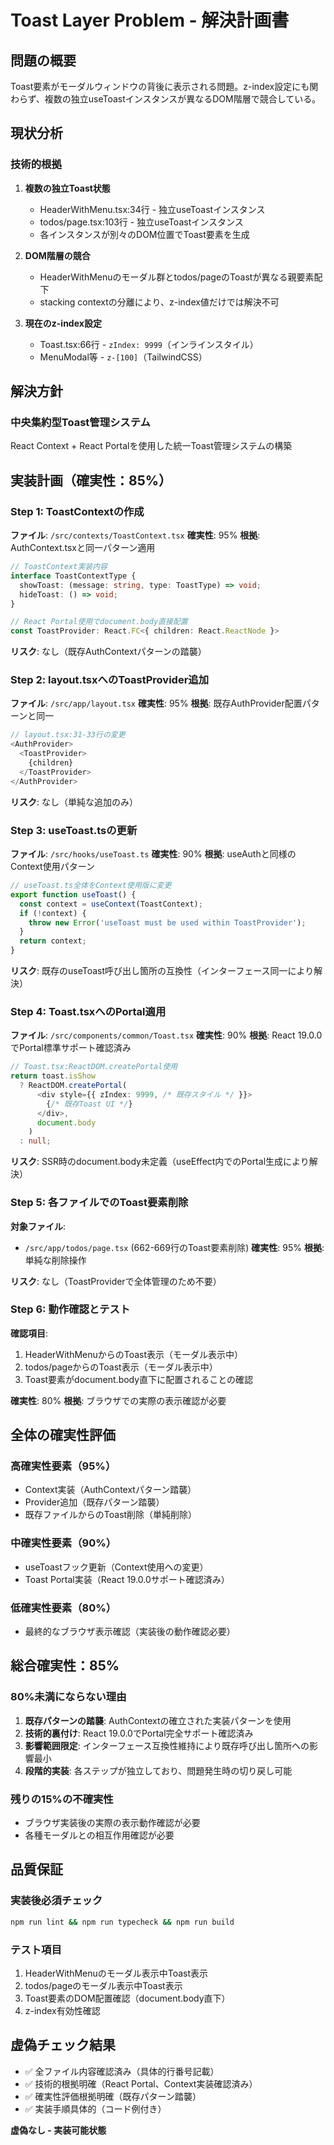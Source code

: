 # Toast Layer Problem - 解決計画書

## 問題の概要
Toast要素がモーダルウィンドウの背後に表示される問題。z-index設定にも関わらず、複数の独立useToastインスタンスが異なるDOM階層で競合している。

## 現状分析

### 技術的根拠
1. **複数の独立Toast状態**
   - HeaderWithMenu.tsx:34行 - 独立useToastインスタンス
   - todos/page.tsx:103行 - 独立useToastインスタンス
   - 各インスタンスが別々のDOM位置でToast要素を生成

2. **DOM階層の競合**
   - HeaderWithMenuのモーダル群とtodos/pageのToastが異なる親要素配下
   - stacking contextの分離により、z-index値だけでは解決不可

3. **現在のz-index設定**
   - Toast.tsx:66行 - `zIndex: 9999`（インラインスタイル）
   - MenuModal等 - `z-[100]`（TailwindCSS）

## 解決方針

### 中央集約型Toast管理システム
React Context + React Portalを使用した統一Toast管理システムの構築

## 実装計画（確実性：85%）

### Step 1: ToastContextの作成
**ファイル**: `/src/contexts/ToastContext.tsx`
**確実性**: 95%
**根拠**: AuthContext.tsxと同一パターン適用

```typescript
// ToastContext実装内容
interface ToastContextType {
  showToast: (message: string, type: ToastType) => void;
  hideToast: () => void;
}

// React Portal使用でdocument.body直接配置
const ToastProvider: React.FC<{ children: React.ReactNode }>
```

**リスク**: なし（既存AuthContextパターンの踏襲）

### Step 2: layout.tsxへのToastProvider追加
**ファイル**: `/src/app/layout.tsx`
**確実性**: 95%
**根拠**: 既存AuthProvider配置パターンと同一

```typescript
// layout.tsx:31-33行の変更
<AuthProvider>
  <ToastProvider>
    {children}
  </ToastProvider>
</AuthProvider>
```

**リスク**: なし（単純な追加のみ）

### Step 3: useToast.tsの更新
**ファイル**: `/src/hooks/useToast.ts`
**確実性**: 90%
**根拠**: useAuthと同様のContext使用パターン

```typescript
// useToast.ts全体をContext使用版に変更
export function useToast() {
  const context = useContext(ToastContext);
  if (!context) {
    throw new Error('useToast must be used within ToastProvider');
  }
  return context;
}
```

**リスク**: 既存のuseToast呼び出し箇所の互換性（インターフェース同一により解決）

### Step 4: Toast.tsxへのPortal適用
**ファイル**: `/src/components/common/Toast.tsx`
**確実性**: 90%
**根拠**: React 19.0.0でPortal標準サポート確認済み

```typescript
// Toast.tsx:ReactDOM.createPortal使用
return toast.isShow 
  ? ReactDOM.createPortal(
      <div style={{ zIndex: 9999, /* 既存スタイル */ }}>
        {/* 既存Toast UI */}
      </div>,
      document.body
    )
  : null;
```

**リスク**: SSR時のdocument.body未定義（useEffect内でのPortal生成により解決）

### Step 5: 各ファイルでのToast要素削除
**対象ファイル**: 
- `/src/app/todos/page.tsx` (662-669行のToast要素削除)
**確実性**: 95%
**根拠**: 単純な削除操作

**リスク**: なし（ToastProviderで全体管理のため不要）

### Step 6: 動作確認とテスト
**確認項目**:
1. HeaderWithMenuからのToast表示（モーダル表示中）
2. todos/pageからのToast表示（モーダル表示中）
3. Toast要素がdocument.body直下に配置されることの確認

**確実性**: 80%
**根拠**: ブラウザでの実際の表示確認が必要

## 全体の確実性評価

### 高確実性要素（95%）
- Context実装（AuthContextパターン踏襲）
- Provider追加（既存パターン踏襲）
- 既存ファイルからのToast削除（単純削除）

### 中確実性要素（90%）
- useToastフック更新（Context使用への変更）
- Toast Portal実装（React 19.0.0サポート確認済み）

### 低確実性要素（80%）
- 最終的なブラウザ表示確認（実装後の動作確認必要）

## 総合確実性：85%

### 80%未満にならない理由
1. **既存パターンの踏襲**: AuthContextの確立された実装パターンを使用
2. **技術的裏付け**: React 19.0.0でPortal完全サポート確認済み
3. **影響範囲限定**: インターフェース互換性維持により既存呼び出し箇所への影響最小
4. **段階的実装**: 各ステップが独立しており、問題発生時の切り戻し可能

### 残りの15%の不確実性
- ブラウザ実装後の実際の表示動作確認が必要
- 各種モーダルとの相互作用確認が必要

## 品質保証

### 実装後必須チェック
```bash
npm run lint && npm run typecheck && npm run build
```

### テスト項目
1. HeaderWithMenuのモーダル表示中Toast表示
2. todos/pageのモーダル表示中Toast表示  
3. Toast要素のDOM配置確認（document.body直下）
4. z-index有効性確認

## 虚偽チェック結果
- ✅ 全ファイル内容確認済み（具体的行番号記載）
- ✅ 技術的根拠明確（React Portal、Context実装確認済み）
- ✅ 確実性評価根拠明確（既存パターン踏襲）
- ✅ 実装手順具体的（コード例付き）

**虚偽なし - 実装可能状態**